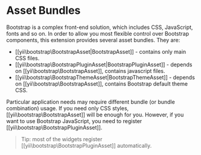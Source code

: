 Asset Bundles
=============

Bootstrap is a complex front-end solution, which includes CSS, JavaScript, fonts and so on.
In order to allow you most flexible control over Bootstrap components, this extension provides several asset bundles.
They are:

- [[yii\bootstrap\BootstrapAsset|BootstrapAsset]] - contains only main CSS files.
- [[yii\bootstrap\BootstrapPluginAsset|BootstrapPluginAsset]] - depends on [[yii\bootstrap\BootstrapAsset]], contains javascript files.
- [[yii\bootstrap\BootstrapThemeAsset|BootstrapThemeAsset]] - depends on [[yii\bootstrap\BootstrapAsset]], contains Bootstrap default theme CSS.

Particular application needs may require different bundle (or bundle combination) usage.
If you need only CSS styles, [[yii\bootstrap\BootstrapAsset]] will be enough for you. However, if
you want to use Bootstrap JavaScript, you need to register [[yii\bootstrap\BootstrapPluginAsset]].

> Tip: most of the widgets register [[yii\bootstrap\BootstrapPluginAsset]] automatically.
